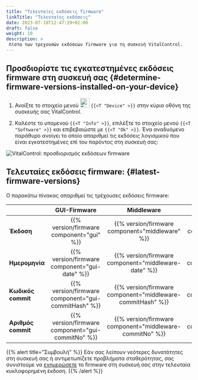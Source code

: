 ```yaml
---
title: "Τελευταίες εκδόσεις firmware"
linkTitle: "Τελευταίες εκδόσεις"
date: 2023-07-18T12:47:29+02:00
draft: false
weight: 10
description: >
 Λίστα των τρεχουσών εκδόσεων firmware για τη συσκευή VitalControl.
---
```


## Προσδιορίστε τις εγκατεστημένες εκδόσεις firmware στη συσκευή σας {#determine-firmware-versions-installed-on-your-device}

1. Ανοίξτε το στοιχείο μενού <img src="/icons/device.svg" width="25" align="bottom" alt="Συσκευή" /> `{{<T "Device" >}}` στην κύρια οθόνη της συσκευής σας VitalControl.

2. Καλέστε το υπομενού `{{<T "Info" >}}`, επιλέξτε το στοιχείο μενού `{{<T "Software" >}}` και επιβεβαιώστε με `{{<T "Ok" >}}`. Ένα αναδυόμενο παράθυρο ανοίγει το οποίο απαριθμεί τις εκδόσεις λογισμικού που είναι εγκατεστημένες επί του παρόντος στη συσκευή σας:

![VitalControl: προσδιορισμός εκδόσεων firmware](../images/firmware-versions.png "Εμφάνιση εκδόσεων firmware")

## Τελευταίες εκδόσεις firmware: {#latest-firmware-versions}

Ο παρακάτω πίνακας απαριθμεί τις τρέχουσες εκδόσεις firmware:

|                 | GUI-Firmware  | Middleware  | Bootloader |
|-----------------|:-------------:|:-----------:|:----------:|
| **Έκδοση**      | {{% version/firmware component="gui" %}} | {{% version/firmware component="middleware" %}} | {{% version/firmware component="bootloader" %}} |
| **Ημερομηνία**     | {{% version/firmware component="gui-date" %}} | {{% version/firmware component="middleware-date" %}} | {{% version/firmware component="bootloader-date" %}} |
| **Κωδικός commit** | {{% version/firmware component="gui-commitHash" %}} | {{% version/firmware component="middleware-commitHash" %}} |  {{% version/firmware component="bootloader-commitHash" %}} |
| **Αριθμός commit**   | {{% version/firmware component="gui-commitNo" %}} | {{% version/firmware component="middleware-commitNo" %}} | {{% version/firmware component="bootloader-commitNo" %}}|

{{% alert title="Συμβουλή" %}}
Εάν σας λείπουν νεότερες δυνατότητες στη συσκευή σας ή αντιμετωπίζετε προβλήματα σταθερότητας, σας συνιστούμε να [ενημερώσετε](../update/) το firmware στη συσκευή σας στην τελευταία κυκλοφορημένη έκδοση.
{{% /alert %}}
